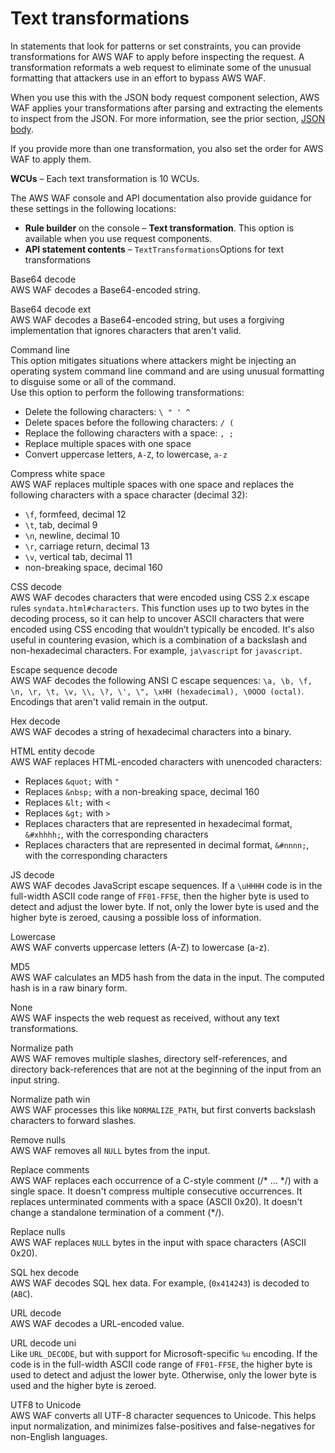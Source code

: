 # Text transformations<a name="waf-rule-statement-transformation"></a>

In statements that look for patterns or set constraints, you can provide transformations for AWS WAF to apply before inspecting the request\. A transformation reformats a web request to eliminate some of the unusual formatting that attackers use in an effort to bypass AWS WAF\. 

When you use this with the JSON body request component selection, AWS WAF applies your transformations after parsing and extracting the elements to inspect from the JSON\. For more information, see the prior section, [JSON body](waf-rule-statement-fields-list.md#waf-rule-statement-request-component-json-body)\.

If you provide more than one transformation, you also set the order for AWS WAF to apply them\. 

**WCUs** – Each text transformation is 10 WCUs\.

The AWS WAF console and API documentation also provide guidance for these settings in the following locations: 
+ **Rule builder** on the console – **Text transformation**\. This option is available when you use request components\. 
+ **API statement contents** – `TextTransformations`Options for text transformations

Base64 decode  
AWS WAF decodes a Base64\-encoded string\.

Base64 decode ext  
AWS WAF decodes a Base64\-encoded string, but uses a forgiving implementation that ignores characters that aren't valid\. 

Command line  
This option mitigates situations where attackers might be injecting an operating system command line command and are using unusual formatting to disguise some or all of the command\.   
Use this option to perform the following transformations:  
+ Delete the following characters: `\ " ' ^`
+ Delete spaces before the following characters: `/ (`
+ Replace the following characters with a space: `, ;`
+ Replace multiple spaces with one space
+ Convert uppercase letters, `A-Z`, to lowercase, `a-z`

Compress white space  
AWS WAF replaces multiple spaces with one space and replaces the following characters with a space character \(decimal 32\):  
+ `\f`, formfeed, decimal 12
+ `\t`, tab, decimal 9
+ `\n`, newline, decimal 10
+ `\r`, carriage return, decimal 13
+ `\v`, vertical tab, decimal 11
+ non\-breaking space, decimal 160

CSS decode  
AWS WAF decodes characters that were encoded using CSS 2\.x escape rules `syndata.html#characters`\. This function uses up to two bytes in the decoding process, so it can help to uncover ASCII characters that were encoded using CSS encoding that wouldn’t typically be encoded\. It's also useful in countering evasion, which is a combination of a backslash and non\-hexadecimal characters\. For example, `ja\vascript` for `javascript`\.

Escape sequence decode  
AWS WAF decodes the following ANSI C escape sequences: `\a, \b, \f, \n, \r, \t, \v, \\, \?, \', \", \xHH (hexadecimal), \0OOO (octal)`\. Encodings that aren't valid remain in the output\.

Hex decode  
AWS WAF decodes a string of hexadecimal characters into a binary\.

HTML entity decode  
AWS WAF replaces HTML\-encoded characters with unencoded characters:  
+ Replaces `&quot;` with `"`
+ Replaces `&nbsp;` with a non\-breaking space, decimal 160
+ Replaces `&lt;` with `<`
+ Replaces `&gt;` with `>`
+ Replaces characters that are represented in hexadecimal format, `&#xhhhh;`, with the corresponding characters
+ Replaces characters that are represented in decimal format, `&#nnnn;`, with the corresponding characters

JS decode  
AWS WAF decodes JavaScript escape sequences\. If a `\uHHHH` code is in the full\-width ASCII code range of `FF01-FF5E`, then the higher byte is used to detect and adjust the lower byte\. If not, only the lower byte is used and the higher byte is zeroed, causing a possible loss of information\.

Lowercase  
AWS WAF converts uppercase letters \(A\-Z\) to lowercase \(a\-z\)\.

MD5  
AWS WAF calculates an MD5 hash from the data in the input\. The computed hash is in a raw binary form\.

None  
AWS WAF inspects the web request as received, without any text transformations\. 

Normalize path  
AWS WAF removes multiple slashes, directory self\-references, and directory back\-references that are not at the beginning of the input from an input string\.

Normalize path win  
AWS WAF processes this like `NORMALIZE_PATH`, but first converts backslash characters to forward slashes\.

Remove nulls  
AWS WAF removes all `NULL` bytes from the input\. 

Replace comments  
AWS WAF replaces each occurrence of a C\-style comment \(/\* \.\.\. \*/\) with a single space\. It doesn't compress multiple consecutive occurrences\. It replaces unterminated comments with a space \(ASCII 0x20\)\. It doesn't change a standalone termination of a comment \(\*/\)\.

Replace nulls  
AWS WAF replaces `NULL` bytes in the input with space characters \(ASCII 0x20\)\.

SQL hex decode  
AWS WAF decodes SQL hex data\. For example, \(`0x414243`\) is decoded to \(`ABC`\)\.

URL decode  
AWS WAF decodes a URL\-encoded value\.

URL decode uni  
Like `URL_DECODE`, but with support for Microsoft\-specific `%u` encoding\. If the code is in the full\-width ASCII code range of `FF01-FF5E`, the higher byte is used to detect and adjust the lower byte\. Otherwise, only the lower byte is used and the higher byte is zeroed\.

UTF8 to Unicode  
AWS WAF converts all UTF\-8 character sequences to Unicode\. This helps input normalization, and minimizes false\-positives and false\-negatives for non\-English languages\.